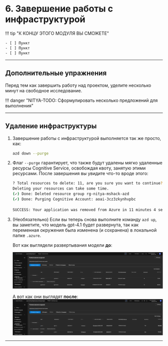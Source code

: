 <!--
CO_OP_TRANSLATOR_METADATA:
{
  "original_hash": "6539a34c770f3ceff282370d72ee74dc",
  "translation_date": "2025-09-24T12:06:10+00:00",
  "source_file": "workshop/docs/instructions/6-Teardown-Infrastructure.md",
  "language_code": "ru"
}
-->
# 6. Завершение работы с инфраструктурой

!!! tip "К КОНЦУ ЭТОГО МОДУЛЯ ВЫ СМОЖЕТЕ"

    - [ ] Пункт
    - [ ] Пункт
    - [ ] Пункт

---

## Дополнительные упражнения

Перед тем как завершить работу над проектом, уделите несколько минут на свободное исследование.

!!! danger "NITYA-TODO: Сформулировать несколько предложений для выполнения"

---

## Удаление инфраструктуры

1. Завершение работы с инфраструктурой выполняется так же просто, как:

      ```bash title="" linenums="0"
      azd down --purge
      ```
1. Флаг `--purge` гарантирует, что также будут удалены мягко удаленные ресурсы Cognitive Service, освобождая квоту, занятую этими ресурсами. После завершения вы увидите что-то вроде этого:

      ```bash title="" linenums="0"
      ? Total resources to delete: 11, are you sure you want to continue? Yes
      Deleting your resources can take some time.
      (✓) Done: Deleted resource group rg-nitya-mshack-azd
      (✓) Done: Purging Cognitive Account: aoai-3cz3zkynhvpbc

      SUCCESS: Your application was removed from Azure in 11 minutes 4 seconds.
      ```

1. (Необязательно) Если вы теперь снова выполните команду `azd up`, вы заметите, что модель gpt-4.1 будет развернута, так как переменная окружения была изменена (и сохранена) в локальной папке `.azure`.

      Вот как выглядели развертывания модели **до**:

      ![Начальное](../../../../../translated_images/14-deploy-initial.30e4cf1c29b587bc86efd11a0dd0b6ee6bec92ae4425860272179121951bd917.ru.png)

      А вот как они выглядят **после**:
      ![Новое](../../../../../translated_images/14-deploy-new.f7f3c355a3cf7299572bca5941cfeec14090237cd3d20310e347f27564089379.ru.png)

---

